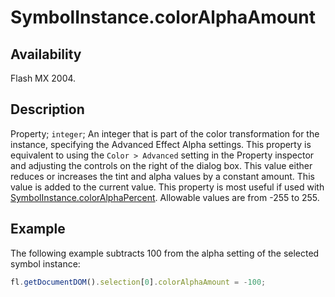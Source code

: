 # SymbolInstance.colorAlphaAmount

## Availability

Flash MX 2004.

## Description

Property; `integer`; An integer that is part of the color transformation for the instance, specifying the Advanced Effect Alpha settings. This property is equivalent to using the `Color > Advanced` setting in the Property inspector and adjusting the controls on the right of the dialog box. This value either reduces or increases the tint and alpha values by a constant amount. This value is added to the current value. This property is most useful if used with [SymbolInstance.colorAlphaPercent](../SymbolInstance_object/SymbolInstance9.md). Allowable values are from -255 to 255.

## Example

The following example subtracts 100 from the alpha setting of the selected symbol instance:

```javascript
fl.getDocumentDOM().selection[0].colorAlphaAmount = -100;
```
